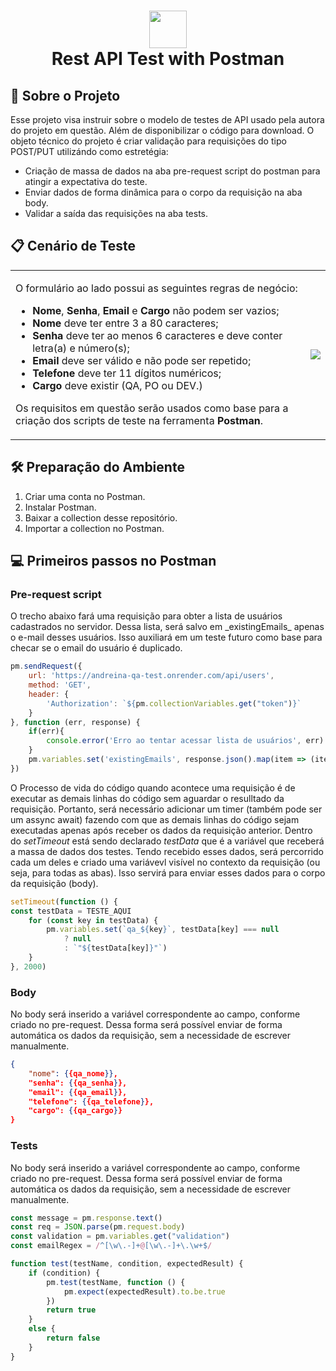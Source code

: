 <h1 align="center">
  <img width="60" src="https://www.svgrepo.com/show/354202/postman-icon.svg"><br>
  Rest API Test with Postman
</h1>
<h2>🚀 Sobre o Projeto</h2>
Esse projeto visa instruir sobre o modelo de testes de API usado pela autora do projeto em questão. Além de disponibilizar o código para download.
O objeto técnico do projeto é criar validação para requisições do tipo POST/PUT utilizándo como estretégia:

* Criação de massa de dados na aba pre-request script do postman para atingir a expectativa do teste.
* Enviar dados de forma dinâmica para o corpo da requisição na aba body.
* Validar a saída das requisições na aba tests.

<!-- CENÁRIO DE TESTE -->
 <h2>📋 Cenário de Teste</h2>
<table border="0", align="center">
    <tr>
        <td>
          <p>O formulário ao lado possui as seguintes regras de negócio:</p>
          <ul>
            <li><b>Nome</b>, <b>Senha</b>, <b>Email</b> e <b>Cargo</b> não podem ser vazios;</li>
            <li><b>Nome</b> deve ter entre 3 a 80 caracteres;</li>
            <li><b>Senha</b> deve ter ao menos 6 caracteres e deve conter letra(a) e número(s);</li>
            <li><b>Email</b> deve ser válido e não pode ser repetido;</li>
            <li><b>Telefone</b> deve ter 11 dígitos numéricos;</li>
            <li><b>Cargo</b> deve existir (QA, PO ou DEV.)</li>
          </ul>
          <p>Os requisitos em questão serão usados como base para a criação dos scripts de teste na ferramenta <b>Postman</b>.</p>
        </td>
        <td><img src="https://github.com/andreinaoliveira/RestAPITest/assets/51168329/b4edcb08-c793-4e9a-9f1e-060bdc913e52"></td>
    </tr>
</table>

<h2>🛠️ Preparação do Ambiente </h2>

1. Criar uma conta no Postman.
2. Instalar Postman.
3. Baixar a collection desse repositório.
4. Importar a collection no Postman.

<h2>💻 Primeiros passos no Postman </h2>

<h3>Pre-request script</h3>
O trecho abaixo fará uma requisição para obter a lista de usuários cadastrados no servidor. Dessa lista, será salvo em _existingEmails_ apenas o e-mail desses usuários. Isso auxiliará em um teste futuro como base para checar se o email do usuário é duplicado.

```javascript
pm.sendRequest({
    url: 'https://andreina-qa-test.onrender.com/api/users',
    method: 'GET',
    header: {
        'Authorization': `${pm.collectionVariables.get("token")}`
    }
}, function (err, response) {
    if(err){
        console.error('Erro ao tentar acessar lista de usuários', err)
    }
    pm.variables.set('existingEmails', response.json().map(item => (item.email)))
})
```

O Processo de vida do código quando acontece uma requisição é de executar as demais linhas do código sem aguardar o resulltado da requisição. Portanto, será necessário adicionar um timer (também pode ser um assync await) fazendo com que as demais linhas do código sejam executadas apenas após receber os dados da requisição anterior.
Dentro do _setTimeout_ está sendo declarado _testData_ que é a variável que receberá a massa de dados dos testes. Tendo recebido esses dados, será percorrido cada um deles e criado uma variávevl visível no contexto da requisição (ou seja, para todas as abas). Isso servirá para enviar esses dados para o corpo da requisição (body).

```javascript
setTimeout(function () {
const testData = TESTE_AQUI
    for (const key in testData) {
        pm.variables.set(`qa_${key}`, testData[key] === null 
            ? null
            : `"${testData[key]}"`)
    }
}, 2000)
```

<h3>Body</h3>
No body será inserido a variável correspondente ao campo, conforme criado no pre-request. Dessa forma será possível enviar de forma automática os dados da requisição, sem a necessidade de escrever manualmente. 

```json
{
    "nome": {{qa_nome}},
    "senha": {{qa_senha}},
    "email": {{qa_email}},
    "telefone": {{qa_telefone}},
    "cargo": {{qa_cargo}}
}
```

<h3>Tests</h3>
No body será inserido a variável correspondente ao campo, conforme criado no pre-request. Dessa forma será possível enviar de forma automática os dados da requisição, sem a necessidade de escrever manualmente. 

```javascript
const message = pm.response.text()
const req = JSON.parse(pm.request.body)
const validation = pm.variables.get("validation")
const emailRegex = /^[\w\.-]+@[\w\.-]+\.\w+$/
```

```javascript
function test(testName, condition, expectedResult) {
    if (condition) {
        pm.test(testName, function () {
            pm.expect(expectedResult).to.be.true
        })
        return true
    }
    else {
        return false
    }
}
```
